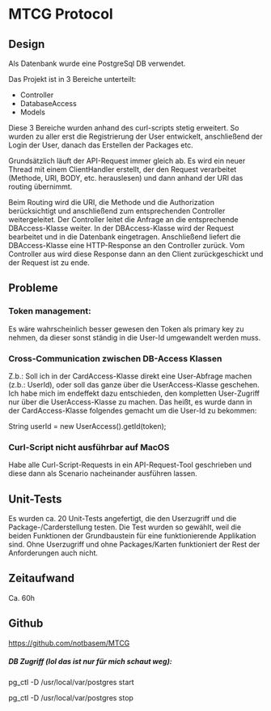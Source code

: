 # MTCG Protocol

## Design
Als Datenbank wurde eine PostgreSql DB verwendet.

Das Projekt ist in 3 Bereiche unterteilt:
- Controller
- DatabaseAccess
- Models

Diese 3 Bereiche wurden anhand des curl-scripts stetig erweitert.
So wurden zu aller erst die Registrierung der User entwickelt, anschließend
der Login der User, danach das Erstellen der Packages etc.

Grundsätzlich läuft der API-Request immer gleich ab. Es wird ein neuer Thread mit
einem ClientHandler erstellt, der den Request verarbeitet (Methode, URI, BODY, etc.
herauslesen) und dann anhand der URI das routing übernimmt.

Beim Routing wird die URI, die Methode und die Authorization berücksichtigt und anschließend
zum entsprechenden Controller weitergeleitet. Der Controller leitet die Anfrage an die
entsprechende DBAccess-Klasse weiter. In der DBAccess-Klasse wird der Request bearbeitet und in die
Datenbank eingetragen. Anschließend liefert die DBAccess-Klasse eine HTTP-Response an den Controller zurück.
Vom Controller aus wird diese Response dann an den Client zurückgeschickt und der Request ist zu ende.

## Probleme
### Token management:
Es wäre wahrscheinlich besser gewesen den Token als primary key zu nehmen, da
dieser sonst ständig in die User-Id umgewandelt werden muss.

### Cross-Communication zwischen DB-Access Klassen
Z.b.: Soll ich in der CardAccess-Klasse direkt eine User-Abfrage machen (z.b.: UserId), oder
soll das ganze über die UserAccess-Klasse geschehen. Ich habe mich im endeffekt dazu
entschieden, den kompletten User-Zugriff nur über die UserAccess-Klasse zu machen. Das heißt,
es wurde dann in der CardAccess-Klasse folgendes gemacht um die User-Id zu bekommen:

String userId = new UserAccess().getId(token);

### Curl-Script nicht ausführbar auf MacOS
Habe alle Curl-Script-Requests in ein API-Request-Tool geschrieben und
diese dann als Scenario nacheinander ausführen lassen.

## Unit-Tests
Es wurden ca. 20 Unit-Tests angefertigt, die den Userzugriff und die Package-/Carderstellung
testen. Die Test wurden so gewählt, weil die beiden Funktionen der Grundbaustein
für eine funktionierende Applikation sind. Ohne Userzugriff und ohne Packages/Karten funktioniert der Rest
der Anforderungen auch nicht.

## Zeitaufwand
Ca. 60h

## Github
https://github.com/notbasem/MTCG

##### DB Zugriff (lol das ist nur für mich schaut weg):
pg_ctl -D /usr/local/var/postgres start

pg_ctl -D /usr/local/var/postgres stop